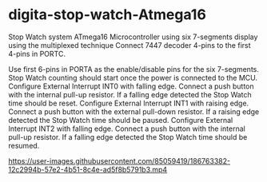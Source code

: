 # digita-stop-watch-Atmega16
Stop Watch system ATmega16 Microcontroller  using six 7-segments display using the multiplexed technique
Connect 7447 decoder 4-pins to the first 4-pins in PORTC.

Use first 6-pins in PORTA as the enable/disable pins for the six 7-segments.
Stop Watch counting should start once the power is connected to the MCU.
Configure External Interrupt INT0 with falling edge. Connect a push button with the internal pull-up resistor. If a falling edge detected the Stop Watch time should be reset.
Configure External Interrupt INT1 with raising edge. Connect a push button with the external pull-down resistor. If a raising edge detected the Stop Watch time should be paused.
Configure External Interrupt INT2 with falling edge. Connect a push button with the internal pull-up resistor. If a falling edge detected the Stop Watch time should be resumed.


https://user-images.githubusercontent.com/85059419/186763382-12c2994b-57e2-4b51-8c4e-ad5f8b5791b3.mp4
